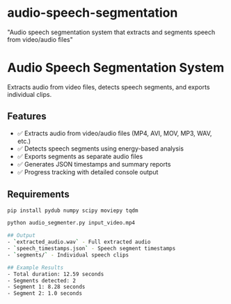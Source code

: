 # audio-speech-segmentation
"Audio speech segmentation system that extracts and segments speech from video/audio files"
# Audio Speech Segmentation System

Extracts audio from video files, detects speech segments, and exports individual clips.

## Features
- ✅ Extracts audio from video/audio files (MP4, AVI, MOV, MP3, WAV, etc.)
- ✅ Detects speech segments using energy-based analysis
- ✅ Exports segments as separate audio files
- ✅ Generates JSON timestamps and summary reports
- ✅ Progress tracking with detailed console output

## Requirements
```bash
pip install pydub numpy scipy moviepy tqdm

python audio_segmenter.py input_video.mp4

## Output
- `extracted_audio.wav` - Full extracted audio
- `speech_timestamps.json` - Speech segment timestamps
- `segments/` - Individual speech clips

## Example Results
- Total duration: 12.59 seconds
- Segments detected: 2
- Segment 1: 8.28 seconds
- Segment 2: 1.0 seconds
